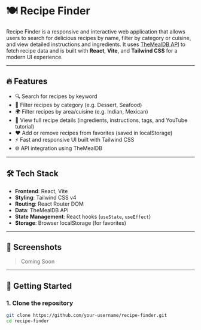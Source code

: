 # 🍽️ Recipe Finder

Recipe Finder is a responsive and interactive web application that allows users to search for delicious recipes by name, filter by category or cuisine, and view detailed instructions and ingredients. It uses [TheMealDB API](https://www.themealdb.com/api.php) to fetch recipe data and is built with **React**, **Vite**, and **Tailwind CSS** for a modern UI experience.

---

## 🔥 Features

- 🔍 Search for recipes by keyword
- 📂 Filter recipes by category (e.g. Dessert, Seafood)
- 🌍 Filter recipes by area/cuisine (e.g. Indian, Mexican)
- 📖 View full recipe details (ingredients, instructions, tags, and YouTube tutorial)
- ❤️ Add or remove recipes from favorites (saved in localStorage)
- ⚡ Fast and responsive UI built with Tailwind CSS
- 🌐 API integration using TheMealDB

---

## 🛠️ Tech Stack

- **Frontend**: React, Vite
- **Styling**: Tailwind CSS v4
- **Routing**: React Router DOM
- **Data**: TheMealDB API
- **State Management**: React hooks (`useState`, `useEffect`)
- **Storage**: Browser localStorage (for favorites)

---

## 📸 Screenshots

> Coming Soon

---

## 🚀 Getting Started

### 1. Clone the repository

```bash
git clone https://github.com/your-username/recipe-finder.git
cd recipe-finder
